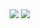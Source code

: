 <div>
  <a href="https://www.linkedin.com/in/arthurtolentino/" target="_blank"><img src="https://img.shields.io/badge/-LinkedIn-%230077B5?style=for-the-badge&logo=linkedin&logoColor=black" target="_blank"></a> 
  <a href="https://www.instagram.com/artbatistam/" target="_blank"><img src="https://img.shields.io/badge/-Instagram-%23E4405F?style=for-the-badge&logo=instagram&logoColor=black" target="_blank"></a>
</div>
  
